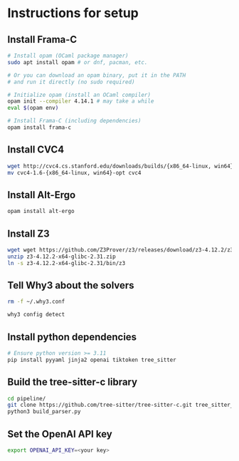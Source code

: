 # Instructions for setup

## Install Frama-C

```bash
# Install opam (OCaml package manager)
sudo apt install opam # or dnf, pacman, etc.

# Or you can download an opam binary, put it in the PATH
# and run it directly (no sudo required)

# Initialize opam (install an OCaml compiler)
opam init --compiler 4.14.1 # may take a while
eval $(opam env)

# Install Frama-C (including dependencies)
opam install frama-c
```

## Install CVC4

```bash
wget http://cvc4.cs.stanford.edu/downloads/builds/{x86_64-linux, win64}-opt/cvc4-1.6-{x86_64-linux, win64}-opt/
mv cvc4-1.6-{x86_64-linux, win64}-opt cvc4
```

## Install Alt-Ergo

```bash
opam install alt-ergo
```

## Install Z3

```bash
wget wget https://github.com/Z3Prover/z3/releases/download/z3-4.12.2/z3-4.12.2-x64-glibc-2.31.zip
unzip z3-4.12.2-x64-glibc-2.31.zip
ln -s z3-4.12.2-x64-glibc-2.31/bin/z3
```

## Tell Why3 about the solvers

```bash
rm -f ~/.why3.conf

why3 config detect
```

## Install python dependencies

```bash
# Ensure python version >= 3.11
pip install pyyaml jinja2 openai tiktoken tree_sitter
```

## Build the tree-sitter-c library

```bash
cd pipeline/
git clone https://github.com/tree-sitter/tree-sitter-c.git tree_sitter_lib/vendor/tree-sitter-c
python3 build_parser.py
```

## Set the OpenAI API key

```bash
export OPENAI_API_KEY=<your key>
```
